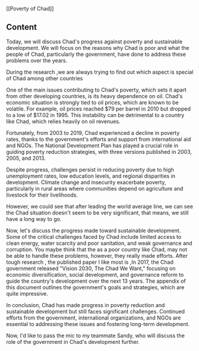  [[Poverty of Chad]]

## Content

Today, we will discuss Chad's progress against poverty and sustainable development. We will focus on the reasons why Chad is poor and what the people of Chad, particularly the government, have done to address these problems over the years.

During the research ,we are always trying to find out which aspect is special of Chad among other countries

One of the main issues contributing to Chad's poverty, which sets it apart from other developing countries, is its heavy dependence on oil. Chad's economic situation is strongly tied to oil prices, which are known to be volatile. For example, oil prices reached $79 per barrel in 2010 but dropped to a low of $17.02 in 1995. This instability can be detrimental to a country like Chad, which relies heavily on oil revenues.

Fortunately, from 2003 to 2019, Chad experienced a decline in poverty rates, thanks to the government's efforts and support from international aid and NGOs. The National Development Plan has played a crucial role in guiding poverty reduction strategies, with three versions published in 2003, 2005, and 2013.

Despite progress, challenges persist in reducing poverty due to high unemployment rates, low education levels, and regional disparities in development. Climate change and insecurity exacerbate poverty, particularly in rural areas where communities depend on agriculture and livestock for their livelihoods.

However, we could see that after leading the world average line, we can see the Chad situation doesn't seem to be very significant, that means, we still have a long way to go.

Now, let's discuss the progress made toward sustainable development. Some of the critical challenges faced by Chad include limited access to clean energy, water scarcity and poor sanitation, and weak governance and corruption. You maybe think that the as a poor country like Chad, may not be able to handle these problems, however, they really made efforts. After tough research , the published paper I like most is ,In 2017, the Chad government released "Vision 2030, The Chad We Want," focusing on economic diversification, social development, and governance reform to guide the country's development over the next 13 years. The appendix of this document outlines the government's goals and strategies, which are quite impressive.

In conclusion, Chad has made progress in poverty reduction and sustainable development but still faces significant challenges. Continued efforts from the government, international organizations, and NGOs are essential to addressing these issues and fostering long-term development.

Now, I'd like to pass the mic to my teammate Sandy, who will discuss the role of the government in Chad's development further.
